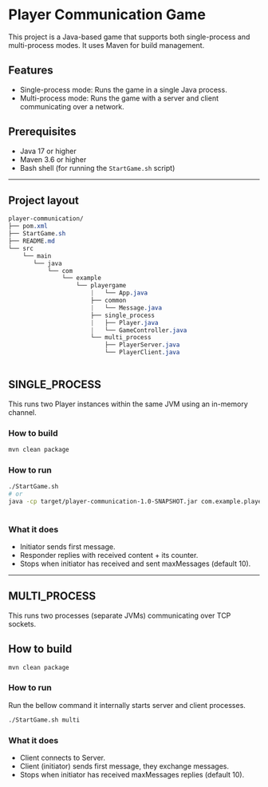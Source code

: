 # Player Communication Game

This project is a Java-based game that supports both single-process and multi-process modes. It uses Maven for build management.

## Features
- Single-process mode: Runs the game in a single Java process.
- Multi-process mode: Runs the game with a server and client communicating over a network.

## Prerequisites
- Java 17 or higher
- Maven 3.6 or higher
- Bash shell (for running the `StartGame.sh` script)

---

## Project layout
```css
player-communication/
├── pom.xml
├── StartGame.sh
├── README.md
└── src
    └── main
       └── java
           └── com
               └── example
                   └── playergame
                       |   └── App.java
                       ├── common
                       |   └── Message.java                    
                       ├── single_process
                       |   ├── Player.java
                       |   └── GameController.java
                       └── multi_process
                           ├── PlayerServer.java
                           └── PlayerClient.java
    
```
## SINGLE_PROCESS
This runs two Player instances within the same JVM using an in-memory channel.

### How to build
```bash
mvn clean package
```

### How to run
```bash
./StartGame.sh 
# or
java -cp target/player-communication-1.0-SNAPSHOT.jar com.example.playergame.App
   
```

### What it does
- Initiator sends first message.
- Responder replies with received content + its counter.
- Stops when initiator has received and sent maxMessages (default 10).


---

## MULTI_PROCESS

This runs two processes (separate JVMs) communicating over TCP sockets.

## How to build
```bash
mvn clean package
```

### How to run
Run the bellow command it internally starts server and client processes.
```bash
./StartGame.sh multi
```
### What it does
- Client connects to Server.
- Client (initiator) sends first message, they exchange messages.
- Stops when initiator has received maxMessages replies (default 10).


  
